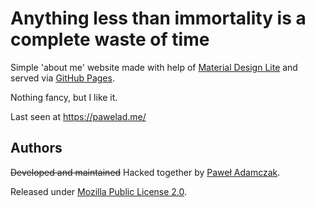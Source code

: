 # Anything less than immortality is a complete waste of time
Simple 'about me' website made with help of [Material Design Lite][mdl]
and served via [GitHub Pages][ghp].

Nothing fancy, but I like it.

Last seen at https://pawelad.me/

## Authors
~~Developed and maintained~~ Hacked together by [Paweł Adamczak][github pawelad].

Released under [Mozilla Public License 2.0](LICENSE).


[ghp]: https://pages.github.com/
[github pawelad]: https://github.com/pawelad
[mdl]: https://www.getmdl.io/
